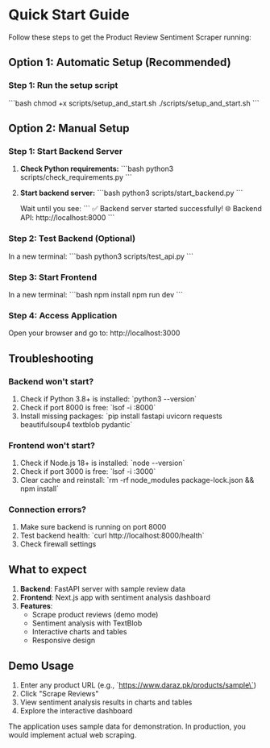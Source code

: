 # Quick Start Guide

Follow these steps to get the Product Review Sentiment Scraper running:

## Option 1: Automatic Setup (Recommended)

### Step 1: Run the setup script
\`\`\`bash
chmod +x scripts/setup_and_start.sh
./scripts/setup_and_start.sh
\`\`\`

## Option 2: Manual Setup

### Step 1: Start Backend Server

1. **Check Python requirements:**
   \`\`\`bash
   python3 scripts/check_requirements.py
   \`\`\`

2. **Start backend server:**
   \`\`\`bash
   python3 scripts/start_backend.py
   \`\`\`

   Wait until you see:
   \`\`\`
   ✅ Backend server started successfully!
   🌐 Backend API: http://localhost:8000
   \`\`\`

### Step 2: Test Backend (Optional)

In a new terminal:
\`\`\`bash
python3 scripts/test_api.py
\`\`\`

### Step 3: Start Frontend

In a new terminal:
\`\`\`bash
npm install
npm run dev
\`\`\`

### Step 4: Access Application

Open your browser and go to: http://localhost:3000

## Troubleshooting

### Backend won't start?
1. Check if Python 3.8+ is installed: \`python3 --version\`
2. Check if port 8000 is free: \`lsof -i :8000\`
3. Install missing packages: \`pip install fastapi uvicorn requests beautifulsoup4 textblob pydantic\`

### Frontend won't start?
1. Check if Node.js 18+ is installed: \`node --version\`
2. Check if port 3000 is free: \`lsof -i :3000\`
3. Clear cache and reinstall: \`rm -rf node_modules package-lock.json && npm install\`

### Connection errors?
1. Make sure backend is running on port 8000
2. Test backend health: \`curl http://localhost:8000/health\`
3. Check firewall settings

## What to expect

1. **Backend**: FastAPI server with sample review data
2. **Frontend**: Next.js app with sentiment analysis dashboard
3. **Features**: 
   - Scrape product reviews (demo mode)
   - Sentiment analysis with TextBlob
   - Interactive charts and tables
   - Responsive design

## Demo Usage

1. Enter any product URL (e.g., \`https://www.daraz.pk/products/sample\`)
2. Click "Scrape Reviews"
3. View sentiment analysis results in charts and tables
4. Explore the interactive dashboard

The application uses sample data for demonstration. In production, you would implement actual web scraping.
